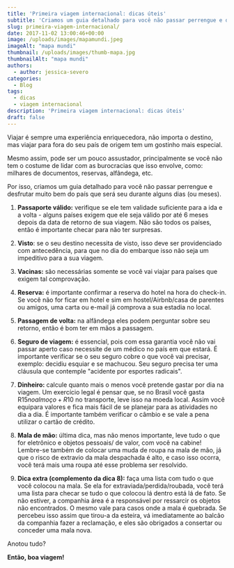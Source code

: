 ```yaml
---
title: 'Primeira viagem internacional: dicas úteis'
subtitle: 'Criamos um guia detalhado para você não passar perrengue e desfrutar'
slug: primeira-viagem-internacional/
date: 2017-11-02 13:00:46+00:00
image: /uploads/images/mapamundi.jpeg
imageAlt: "mapa mundi"
thumbnail: /uploads/images/thumb-mapa.jpg
thumbnailAlt: "mapa mundi"
authors:
  - author: jessica-severo
categories:
  - Blog
tags:
  - dicas
  - viagem internacional
description: 'Primeira viagem internacional: dicas úteis'
draft: false
---
```


Viajar é sempre uma experiência enriquecedora, não importa o destino, mas viajar para fora do seu país de origem tem um gostinho mais especial.

Mesmo assim, pode ser um pouco assustador, principalmente se você não tem o costume de lidar com as burocracias que isso envolve, como: milhares de documentos, reservas, alfândega, etc.

Por isso, criamos um guia detalhado para você não passar perrengue e desfrutar muito bem do país que será seu durante alguns dias (ou meses).

1. **Passaporte válido:** verifique se ele tem validade suficiente para a ida e a volta - alguns países exigem que ele seja válido por até 6 meses depois da data de retorno de sua viagem. Não são todos os países, então é importante checar para não ter surpresas.

2. **Visto**: se o seu destino necessita de visto, isso deve ser providenciado com antecedência, para que no dia do embarque isso não seja um impeditivo para a sua viagem.

3. **Vacinas:** são necessárias somente se você vai viajar para países que exigem tal comprovação.

4. **Reserva:** é importante confirmar a reserva do hotel na hora do check-in. Se você não for ficar em hotel e sim em hostel/Airbnb/casa de parentes ou amigos, uma carta ou e-mail já comprova a sua estadia no local.

5. **Passagem de volta:** na alfândega eles podem perguntar sobre seu retorno, então é bom ter em mãos a passagem.

6. **Seguro de viagem:** é essencial, pois com essa garantia você não vai passar aperto caso necessite de um médico no país em que estará. É importante verificar se o seu seguro cobre o que você vai precisar, exemplo: decidiu esquiar e se machucou. Seu seguro precisa ter uma cláusula que contemple "acidente por esportes radicais".

7. **Dinheiro:** calcule quanto mais o menos você pretende gastar por dia na viagem. Um exercício legal é pensar que, se no Brasil você gasta R$15 no almoço + R$10 no transporte, leve isso na moeda local. Assim você equipara valores e fica mais fácil de se planejar para as atividades no dia a dia. É importante também verificar o câmbio e se vale a pena utilizar o cartão de crédito.

8. **Mala de mão:** última dica, mas não menos importante, leve tudo o que for eletrônico e objetos pessoais/ de valor, com você na cabine! Lembre-se também de colocar uma muda de roupa na mala de mão, já que o risco de extravio da mala despachada é alto, e caso isso ocorra, você terá mais uma roupa até esse problema ser resolvido.

9. **Dica extra (complemento da dica 8):** faça uma lista com tudo o que você colocou na mala. Se ela for extraviada/perdida/roubada, você terá uma lista para checar se tudo o que colocou lá dentro está lá de fato. Se não estiver, a companhia área é a responsável por ressarcir os objetos não encontrados. O mesmo vale para casos onde a mala é quebrada. Se percebeu isso assim que tirou-a da esteira, vá imediatamente ao balcão da companhia fazer a reclamação, e eles são obrigados a consertar ou conceder uma mala nova.

Anotou tudo?

**Então, boa viagem!**
